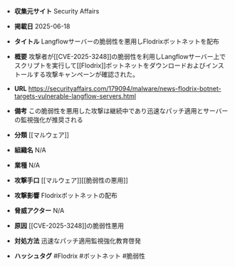 - **収集元サイト**
Security Affairs

- **掲載日**
2025-06-18

- **タイトル**
Langflowサーバーの脆弱性を悪用しFlodrixボットネットを配布

- **概要**
攻撃者が[[CVE-2025-3248]]の脆弱性を利用しLangflowサーバー上でスクリプトを実行して[[Flodrix]]ボットネットをダウンロードおよびインストールする攻撃キャンペーンが確認された。

- **URL**
https://securityaffairs.com/179094/malware/news-flodrix-botnet-targets-vulnerable-langflow-servers.html

- **備考**
この脆弱性を悪用した攻撃は継続中であり迅速なパッチ適用とサーバーの監視強化が推奨される

- **分類**
[[マルウェア]]

- **組織名**
N/A

- **業種**
N/A

- **攻撃手口**
[[マルウェア]][[脆弱性の悪用]]

- **攻撃影響**
Flodrixボットネットの配布

- **脅威アクター**
N/A

- **原因**
[[CVE-2025-3248]]の脆弱性悪用

- **対処方法**
迅速なパッチ適用監視強化教育啓発

- **ハッシュタグ**
#Flodrix #ボットネット #脆弱性

